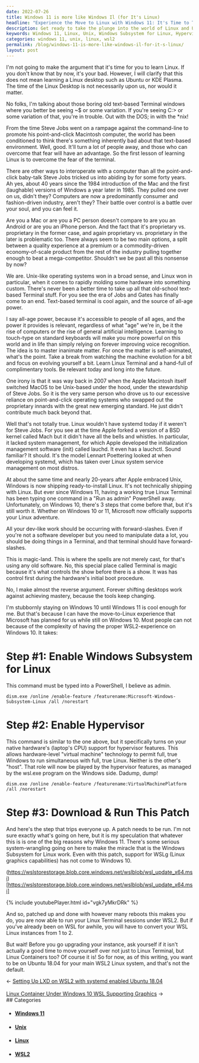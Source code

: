 ```yaml
---
date: 2022-07-26
title: Windows 11 is more like Windows Il (for It's Linux)
headline: "Experience the Move to Linux with Windows 11: It's Time to Take Up the Old-School Terminal Stuff!"
description: Get ready to take the plunge into the world of Linux and Unix-based systems with Windows 11! I'm stubbornly staying on Windows 10 for now, but by enabling Windows Subsystem for Linux and the Hypervisor, I can still experience the move-to-Linux experience Microsoft has planned for us. With the help of Steve Jobs and Lennart Poettering, I can run Linux Terminal sessions under WSL2 and even upgrade my instance to Linux Containers.
keywords: Windows 11, Linux, Unix, Windows Subsystem for Linux, Hypervisor, Linux Terminal, WSL2, Linux Containers, Ubuntu 18, Steve Jobs, Lennart Poettering, System Management, Lauchd, Init, Text-based Terminal
categories: windows 11, unix, linux, wsl2
permalink: /blog/windows-11-is-more-like-windows-il-for-it-s-linux/
layout: post
---
```



I'm not going to make the argument that it's time for you to learn Linux. If
you don't know that by now, it's your bad. However, I will clarify that this
does not mean learning a Linux desktop such as Ubuntu or KDE Plasma. The time
of the Linux Desktop is not necessarily upon us, nor would it matter.

No folks, I'm talking about those boring old text-based Terminal windows where
you better be seeing ~$ or some variation. If you're seeing C:\> or some
variation of that, you're in trouble. Out with the DOS; in with the \*nix!

From the time Steve Jobs went on a rampage against the command-line to promote
his point-and-click Macintosh computer, the world has been conditioned to think
there's something inherently bad about that text-based environment. Well, good.
It'll turn a lot of people away, and those who can overcome that fear will have
an advantage. So the first lesson of learning Linux is to overcome the fear of
the terminal.

There are other ways to interoperate with a computer than all the
point-and-click baby-talk Steve Jobs tricked us into abiding by for some forty
years. Ah yes, about 40 years since the 1984 introduction of the Mac and the
first (laughable) versions of Windows a year later in 1985. They pulled one
over on us, didn't they? Computers are now a predominantly consumer and
fashion-driven industry, aren't they? Their battle over control is a battle
over your soul, and you can feel it.

Are you a Mac or are you a PC person doesn't compare to are you an Android or
are you an iPhone person. And the fact that it's proprietary vs. proprietary in
the former case, and again proprietary vs. proprietary in the later is
problematic too. There always seem to be two main options, a split between a
quality experience at a premium or a commodity-driven economy-of-scale product
from the rest of the industry pulling together enough to beat a
mega-competitor. Shouldn't we be past all this nonsense by now?

We are. Unix-like operating systems won in a broad sense, and Linux won in
particular, when it comes to rapidly molding some hardware into something
custom. There's never been a better time to take up all that old-school
text-based Terminal stuff. For you see the era of Jobs and Gates has finally
come to an end. Text-based terminal is cool again, and the source of all-age
power.

I say all-age power, because it's accessible to people of all ages, and the
power it provides is relevant, regardless of what "age" we're in, be it the
rise of computers or the rise of general artificial intelligence. Learning to
touch-type on standard keyboards will make you more powerful on this world and
in life than simply relying on forever improving voice recognition. The idea is
to master inanimate matter. For once the matter is self-animated, what's the
point. Take a break from watching the machine evolution for a bit and focus on
evolving yourself a bit. Learn Linux Terminal and a hand-full of complimentary
tools. Be relevant today and long into the future.

One irony is that it was way back in 2007 when the Apple Macintosh itself
switched MacOS to be Unix-based under the hood, under the stewardship of Steve
Jobs. So it is the very same person who drove us to our excessive reliance on
point-and-click operating systems who swapped out the proprietary innards with
the great new emerging standard. He just didn't contribute much back beyond
that.

Well that's not totally true. Linux wouldn't have systemd today if it weren't
for Steve Jobs. For you see at the time Apple forked a version of a BSD kernel
called Mach but it didn't have all the bells and whistles. In particular, it
lacked system management, for which Apple developed the initialization
management software (init) called lauchd. It even has a lauchctl. Sound
familiar? It should. It's the model Lennart Poettering looked at when
developing systemd, which has taken over Linux system service management on
most distros.

At about the same time and nearly 20-years after Apple embraced Unix, Windows
is now shipping ready-to-install Linux. It's not technically shipping with
Linux. But ever since Windows 11, having a working true Linux Terminal has been
typing one command in a "Run as admin" PowerShell away. Unfortunately, on
Windows 10, there's 3 steps that come before that, but it's still worth it.
Whether on Windows 10 or 11, Microsoft now officially supports your Linux
adventure.

All your dev-like work should be occurring with forward-slashes. Even if you're
not a software developer but you need to manipulate data a lot, you should be
doing things in a Terminal, and that terminal should have forward-slashes.

This is magic-land. This is where the spells are not merely cast, for that's
using any old software. No, this special place called Terminal is magic because
it's what controls the show before there is a show. It was has control first
during the hardware's initial boot procedure.


No, I make
almost the reverse argument. Forever shifting desktops work against achieving
mastery, because the tools keep changing.

I'm stubbornly staying on Windows 10 until Windows 11 is cool enough for me.
But that's because I can have the move-to-Linux experience that Microsoft has
planned for us while still on Windows 10. Most people can not because of the
complexity of having the proper WSL2-experience on Windows 10. It takes:

# Step #1: Enable Windows Subsystem for Linux

This command must be typed into a PowerShell, I believe as admin.

    dism.exe /online /enable-feature /featurename:Microsoft-Windows-Subsystem-Linux /all /norestart

# Step #2: Enable Hypervisor

This command is similar to the one above, but it specifically turns on your
native hardware's (laptop's CPU) support for hypervisor features. This allows
hardware-level "virtual machine" technology to permit full, true Windows to run
simultaneous with full, true Linux. Neither is the other's "host". That role
will now be played by the hypervisor features, as managed by the wsl.exe
program on the Windows side. Dadump, dump!

    dism.exe /online /enable-feature /featurename:VirtualMachinePlatform /all /norestart

# Step #3: Download & Run This Patch

And here's the step that trips everyone up. A patch needs to be run. I'm not
sure exactly what's going on here, but it is my speculation that whatever this
is is one of the big reasons why Windows 11. There's some serious
system-wrangling going on here to make the miracle that is the Windows
Subsystem for Linux work. Even with this patch, support for WSLg (Linux
graphics capabilities) has not come to Windows 10.

(https://wslstorestorage.blob.core.windows.net/wslblob/wsl_update_x64.msi)[https://wslstorestorage.blob.core.windows.net/wslblob/wsl_update_x64.msi]

{% include youtubePlayer.html id="vgk7yMkrDRk" %}

And so, patched up and done with however many reboots this makes you do, you
are now able to run your Linux Terminal sessions under WSL2. But if you've
already been on WSL for awhile, you will have to convert your WSL Linux
instances from 1 to 2.

But wait! Before you go upgrading your instance, ask yourself if it isn't
actually a good time to move yourself over not just to Linux Terminal, but
Linux Containers too? Of course it is! So for now, as of this writing, you want
to be on Ubuntu 18.04 for your main WSL2 Linux system, and that's not the
default.


<div class="post-nav"><div class="post-nav-prev"><span class="arrow">&larr;&nbsp;</span><a href="/blog/setting-up-lxd-on-wsl2-with-systemd-enabled-ubuntu-18-04">Setting Up LXD on WSL2 with systemd enabled Ubuntu 18.04</a></div> &nbsp; <div class="post-nav-next"><a href="/blog/linux-container-under-windows-10-wsl-supporting-graphics">Linux Container Under Windows 10 WSL Supporting Graphics</a><span class="arrow">&nbsp;&rarr;</span></div></div>
## Categories

<ul>
<li><h4><a href='/windows-11/'>Windows 11</a></h4></li>
<li><h4><a href='/unix/'>Unix</a></h4></li>
<li><h4><a href='/linux/'>Linux</a></h4></li>
<li><h4><a href='/wsl2/'>WSL2</a></h4></li></ul>